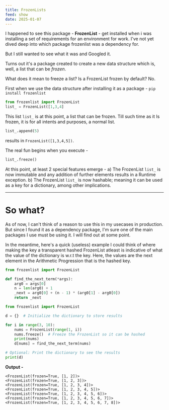 ```yaml
---
title: FrozenLists
feed: show
date: 2025-01-07
---
```


I happened to see this package - **FrozenList** - get installed when i was installing a set of requirements for an environment for work. I've not yet dived deep into which package frozenlist was a dependency for. 

But I still wanted to see what it was and Googled it. 

Turns out it's a package created to create a new data structure which is, well, a list that can be *frozen*.

What does it mean to freeze a list? Is  a FrozenList frozen by default?
No.

First when we use the data structure after installing it as a package - `pip install frozenlist`

```python
from frozenlist import FrozenList
list_ = FrozenList([1,3,4]
```

This list `list_` is at this point, a list that can be frozen. Till such time as it Is frozen, it is for all intents and purposes, a normal list. 

```python
list_.append(5)
```

results in `FrozenList([1,3,4,5])`. 

The real fun begins when you execute - 

```python
list_.freeze()
```

At this point, at least 2 special features emerge - 
a) The FrozenList `list_` is now immutable and any addition of further elements results in a Runtime exception.
b) The FrozenList `list_` is now hashable; meaning it can be used as a key for a dictionary, among other implications.

---
# So what?

As of now, I can't think of a reason to use this in my usecases in production. But since I found it as a dependency package, I'm sure one of the main packages I use must be using it. I will find out at some point.

In the meantime, here's a quick (useless) example I could think of where making the key a transparent hashed FrozenList atleast is indicative of what the value of the dictionary is w.r.t the key. 
Here, the values are the next element in the Arithmetic Progression that is the hashed key.

```python
from frozenlist import FrozenList

def find_the_next_term(*args):
    arg0 = args[0]
    n = len(arg0) + 1
    _next = arg0[0] + (n - 1) * (arg0[1] - arg0[0])
    return _next
```

```python
from frozenlist import FrozenList

d = {}  # Initialize the dictionary to store results

for i in range(3, 10):
    nums = FrozenList(range(1, i))
    nums.freeze()  # Freeze the FrozenList so it can be hashed
    print(nums)
    d[nums] = find_the_next_term(nums)

# Optional: Print the dictionary to see the results
print(d)
```

**Output -** 
```shell
<FrozenList(frozen=True, [1, 2])>
<FrozenList(frozen=True, [1, 2, 3])>
<FrozenList(frozen=True, [1, 2, 3, 4])>
<FrozenList(frozen=True, [1, 2, 3, 4, 5])>
<FrozenList(frozen=True, [1, 2, 3, 4, 5, 6])>
<FrozenList(frozen=True, [1, 2, 3, 4, 5, 6, 7])>
<FrozenList(frozen=True, [1, 2, 3, 4, 5, 6, 7, 8])>
```
